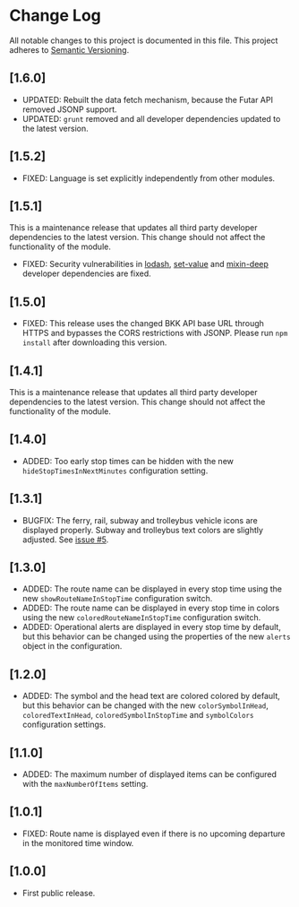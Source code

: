 # Change Log

All notable changes to this project is documented in this file.
This project adheres to [Semantic Versioning](http://semver.org/).

## [1.6.0]

- UPDATED: Rebuilt the data fetch mechanism, because the Futar API removed JSONP support. 
- UPDATED: `grunt` removed and all developer dependencies updated to the latest version.

## [1.5.2]

- FIXED: Language is set explicitly independently from other modules.

## [1.5.1]

This is a maintenance release that updates all third party developer dependencies to the latest version. This change should not affect the functionality of the module.

- FIXED: Security vulnerabilities in [lodash](https://www.npmjs.com/advisories/1065), [set-value](https://www.npmjs.com/advisories/1012) and [mixin-deep](https://www.npmjs.com/advisories/1013) developer dependencies are fixed.

## [1.5.0]

- FIXED: This release uses the changed BKK API base URL through HTTPS and bypasses the CORS restrictions with JSONP. Please run `npm install` after downloading this version.

## [1.4.1]

This is a maintenance release that updates all third party developer dependencies to the latest version. This change should not affect the functionality of the module.

## [1.4.0]

- ADDED: Too early stop times can be hidden with the new `hideStopTimesInNextMinutes` configuration setting.

## [1.3.1]

- BUGFIX: The ferry, rail, subway and trolleybus vehicle icons are displayed properly. Subway and trolleybus text colors are slightly adjusted. See [issue #5](https://github.com/balassy/MMM-Futar/issues/5).

## [1.3.0]

- ADDED: The route name can be displayed in every stop time using the new `showRouteNameInStopTime` configuration switch.
- ADDED: The route name can be displayed in every stop time in colors using the new `coloredRouteNameInStopTime` configuration switch.
- ADDED: Operational alerts are displayed in every stop time by default, but this behavior can be changed using the properties of the new `alerts` object in the configuration.

## [1.2.0]

- ADDED: The symbol and the head text are colored colored by default, but this behavior can be changed with the new `colorSymbolInHead`, `coloredTextInHead`, `coloredSymbolInStopTime` and `symbolColors` configuration settings.

## [1.1.0]

- ADDED: The maximum number of displayed items can be configured with the `maxNumberOfItems` setting.

## [1.0.1]

- FIXED: Route name is displayed even if there is no upcoming departure in the monitored time window.

## [1.0.0]

- First public release.
